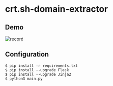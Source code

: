 # crt.sh-domain-extractor

## Demo
![record](https://github.com/thetowsif/crt.sh-domain-extractor/assets/69382676/aa45ff6f-088a-4108-83d8-f8c041785fac)

## Configuration
```
$ pip install -r requirements.txt
$ pip install --upgrade Flask
$ pip install --upgrade Jinja2
$ python3 main.py
```
